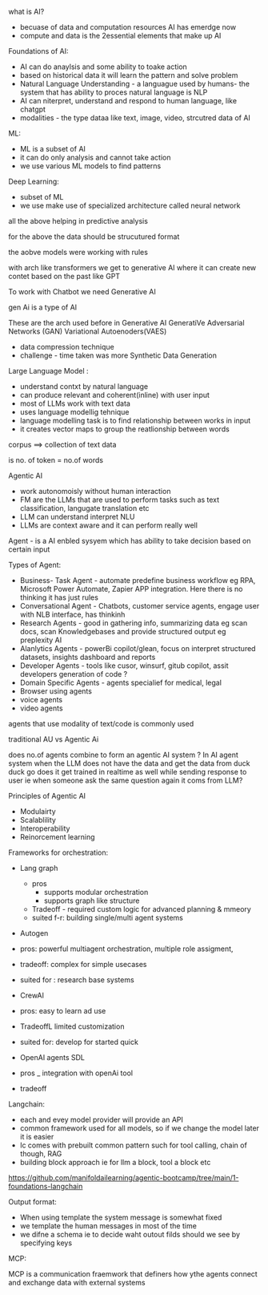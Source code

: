 what is AI?
- becuase of data and computation resources AI has emerdge now
- compute and data is the 2essential elements that make up AI

Foundations of AI:

- AI can do anaylsis and  some ability to toake action
- based on historical data it will learn the pattern and solve problem
- Natural Language Understanding -  a languague used by humans- the system that has ability to proces natural language is NLP
- AI can niterpret, understand and respond to human language, like chatgpt
- modalities - the type dataa like text, image, video, strcutred data of AI

ML:

- ML is a subset of AI
- it can do only analysis and cannot take action
- we use various ML models to find patterns

Deep Learning:
- subset of ML
- we use make use of specialized architecture called neural network

all the above helping in predictive analysis

for the above the data should be strucutured format

the aobve models were working with rules

with arch like transformers we get to generative AI where it can create new contet
based on the past like GPT

To work with Chatbot we need Generative AI

gen Ai is a type of AI

These are the arch used before in Generative AI
GeneratiVe Adversarial Networks (GAN)
Variational Autoenoders(VAES)
- data compression technique
- challenge - time taken was more
Synthetic Data Generation


Large Language Model :
- understand contxt by natural language
- can produce relevant and coherent(inline) with user input
- most of LLMs work with text data
- uses language modellig tehnique
- language modelling task is to find relationship between works in input 
- it creates vector maps to group the reatlionship between words

corpus ==> collection of text data


is no. of token = no.of words


Agentic AI

- work autonomoisly without human interaction 
- FM are the LLMs that are used to perform tasks such as text classification, langugate translation etc
- LLM can understand interpret NLU
- LLMs are context aware and it can perform really well


Agent - is a AI enbled sysyem which has ability to take decision based on certain input

Types of Agent:
- Business- Task Agent - automate predefine business workflow eg RPA, Microsoft Power Automate, Zapier APP integration. Here there is no thinking it has just rules
- Conversational Agent - Chatbots, customer service agents, engage user with NLB interface, has thinkinh
- Research Agents - good in gathering info, summarizing data eg scan docs, scan Knowledgebases and provide structured output eg preplexity AI 
- Alanlytics Agents - powerBi copilot/glean, focus on interpret structured datasets, insights dashboard and reports
- Developer Agents - tools like cusor, winsurf, gitub copilot, assit developers generation of code ?
- Domain Specific Agents - agents specialief for medical, legal 
- Browser using agents
- voice agents
- video agents

agents that use modality of text/code is commonly used 


traditional AU vs Agentic Ai


does no.of agents combine to form an agentic AI system ?
In AI agent system when the LLM does not have the data and get the data from duck duck go does it get trained in realtime as well while sending response to user ie when someone ask the same question again it coms from LLM?

Principles of Agentic AI

- Modulairty
- Scalablility
- Interoperability
- Reinorcement learning 

Frameworks for orchestration:

- Lang graph
   - pros 
      - supports modular orchestration
      - supports graph like structure
   - Tradeoff - required custom logic for advanced planning & mmeory
   - suited f-r: building single/multi agent systems
- Autogen
 - pros: powerful multiagent orchestration, multiple role assigment, 
 - tradeoff: complex for simple usecases
 - suited for : research base systems

 - CrewAI
  - pros: easy to learn ad use
  - TradeoffL limited customization
  - suited for: develop for started quick

- OpenAI agents SDL
- pros _ integration with openAi tool
- tradeoff


Langchain:

- each and evey model provider will provide an API
- common framework used for all models, so if we change the model later it is easier
- lc comes with prebuilt common pattern such for tool calling, chain of though, RAG
- building block approach ie for llm a block, tool a block etc


https://github.com/manifoldailearning/agentic-bootcamp/tree/main/1-foundations-langchain


Output format:

- When using template the system message is somewhat fixed
- we template the human messages in most of the time
- we difne a schema ie to decide waht outout filds should we see by specifying keys


MCP:

MCP is a communication fraemwork that definers how ythe agents connect and exchange data with external systems




